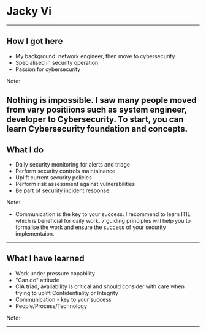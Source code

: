 # Jacky Vi

---

## How I got here

- My background: network engineer, then move to cybersecurity
- Specialised in security operation
- Passion for cybersecurity

Note:

Nothing is impossible. I saw many people moved from vary positiions such as system engineer, developer to Cybersecurity. To start, you can learn Cybersecurity foundation and concepts.
---

## What I do

- Daily security monitoring for alerts and triage
- Perform security controls maintainance
- Uplift current security policies
- Perform risk assessment against vulnerabilities
- Be part of security incident response

Note:

- Communication is the key to your success. I recommend to learn ITIL which is beneficial for daily work. 7 guiding principles will help you to formalise the work and ensure the success of your security implementaion.
---

## What I have learned

- Work under pressure capability
- "Can do" attitude
- CIA triad, availability is critical and should consider with care when trying to uplift Confidentiality or Integrity
- Communication - key to your success
- People/Process/Technology

Note:


---
